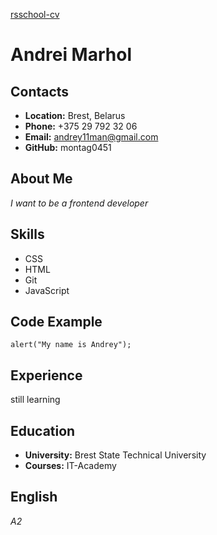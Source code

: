 [rsschool-cv](https://github.com/montag0451/rsschool-cv)
# Andrei Marhol
## Contacts
* **Location:** Brest, Belarus
* **Phone:** +375 29 792 32 06
* **Email:** andrey11man@gmail.com
* **GitHub:** montag0451 
## About Me
_I want to be a frontend developer_
## Skills
* CSS
* HTML
* Git
* JavaScript
## Code Example
`alert("My name is Andrey");`
## Experience
still learning
## Education
* **University:** Brest State Technical University
* **Courses:** IT-Academy
## English
_A2_